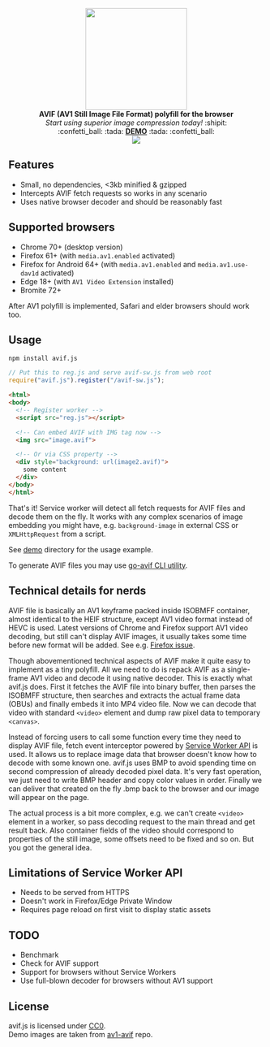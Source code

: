 <p align="center">
  <img src="https://upload.wikimedia.org/wikipedia/commons/8/84/AV1_logo_2018.svg" height="200">
  <br><b>AVIF (AV1 Still Image File Format) polyfill for the browser</b>
  <br><i>Start using superior image compression today!</i> :shipit:
  <br>:confetti_ball: :tada: <b><a href="https://kagami.github.io/avif.js/">DEMO</a></b> :tada: :confetti_ball:
  <br><a href="https://www.npmjs.com/package/avif.js"><img src="https://img.shields.io/npm/v/avif.js.svg"></a>
</p>

## Features

* Small, no dependencies, <3kb minified & gzipped
* Intercepts AVIF fetch requests so works in any scenario
* Uses native browser decoder and should be reasonably fast

## Supported browsers

* Chrome 70+ (desktop version)
* Firefox 61+ (with `media.av1.enabled` activated)
* Firefox for Android 64+ (with `media.av1.enabled` and `media.av1.use-dav1d` activated)
* Edge 18+ (with `AV1 Video Extension` installed)
* Bromite 72+

After AV1 polyfill is implemented, Safari and elder browsers should
work too.

## Usage

```
npm install avif.js
```

```js
// Put this to reg.js and serve avif-sw.js from web root
require("avif.js").register("/avif-sw.js");
```

```html
<html>
<body>
  <!-- Register worker -->
  <script src="reg.js"></script>

  <!-- Can embed AVIF with IMG tag now -->
  <img src="image.avif">

  <!-- Or via CSS property -->
  <div style="background: url(image2.avif)">
    some content
  </div>
</body>
</html>
```

That's it! Service worker will detect all fetch requests for AVIF files and
decode them on the fly. It works with any complex scenarios of image embedding
you might have, e.g. `background-image` in external CSS or `XMLHttpRequest`
from a script.

See [demo](demo) directory for the usage example.

To generate AVIF files you may use [go-avif CLI utility](https://github.com/Kagami/go-avif#cli).

## Technical details for nerds

AVIF file is basically an AV1 keyframe packed inside ISOBMFF container, almost
identical to the HEIF structure, except AV1 video format instead of HEVC is
used. Latest versions of Chrome and Firefox support AV1 video decoding, but
still can't display AVIF images, it usually takes some time before new format
will be added. See e.g. [Firefox issue](https://bugzilla.mozilla.org/show_bug.cgi?id=1443863).

Though abovementioned technical aspects of AVIF make it quite easy to implement
as a tiny polyfill. All we need to do is repack AVIF as a single-frame AV1
video and decode it using native decoder. This is exactly what avif.js does.
First it fetches the AVIF file into binary buffer, then parses the ISOBMFF
structure, then searches and extracts the actual frame data (OBUs) and finally
embeds it into MP4 video file. Now we can decode that video with standard
`<video>` element and dump raw pixel data to temporary `<canvas>`.

Instead of forcing users to call some function every time they need to display
AVIF file, fetch event interceptor powered by
[Service Worker API](https://developer.mozilla.org/en-US/docs/Web/API/Service_Worker_API)
is used. It allows us to replace image data that browser doesn't know how to
decode with some known one. avif.js uses BMP to avoid spending time on second
compression of already decoded pixel data. It's very fast operation, we just
need to write BMP header and copy color values in order. Finally we can deliver
that created on the fly .bmp back to the browser and our image will appear on
the page.

The actual process is a bit more complex, e.g. we can't create `<video>`
element in a worker, so pass decoding request to the main thread and get result
back. Also container fields of the video should correspond to properties of the
still image, some offsets need to be fixed and so on. But you got the general
idea.

## Limitations of Service Worker API

* Needs to be served from HTTPS
* Doesn't work in Firefox/Edge Private Window
* Requires page reload on first visit to display static assets

## TODO

* Benchmark
* Check for AVIF support
* Support for browsers without Service Workers
* Use full-blown decoder for browsers without AV1 support

## License

avif.js is licensed under [CC0](COPYING).  
Demo images are taken from [av1-avif](https://github.com/AOMediaCodec/av1-avif/tree/master/testFiles) repo.
